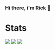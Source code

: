 ### Hi there, i'm Rick 👋

<!--
**Ricko0702/Ricko0702** is a ✨ _special_ ✨ repository because its `README.md` (this file) appears on your GitHub profile.

Here are some ideas to get you started:

- 🔭 I’m currently working on ...
- 🌱 I’m currently learning ...
- 👯 I’m looking to collaborate on ...
- 🤔 I’m looking for help with ...
- 💬 Ask me about ...
- 📫 How to reach me: ...
- 😄 Pronouns: ...
- ⚡ Fun fact: ...
-->


<h1>Stats</h1>

<!-- [![wakatime](https://wakatime.com/badge/user/a85c8493-8045-4c00-be84-a93f9481c284.svg)](https://wakatime.com/@a85c8493-8045-4c00-be84-a93f9481c284) -->
<img src="https://github-profile-summary-cards.vercel.app/api/cards/profile-details?username=Ricko0702&theme=github_dark">
<img src="https://github-readme-stats.vercel.app/api?username=Ricko0702&&show_icons=true&title_color=ffffff&icon_color=bb2acf&text_color=daf7dc&bg_color=151515">
<img src="https://github-readme-streak-stats.herokuapp.com/?user=Ricko0702&theme=dark">
  

